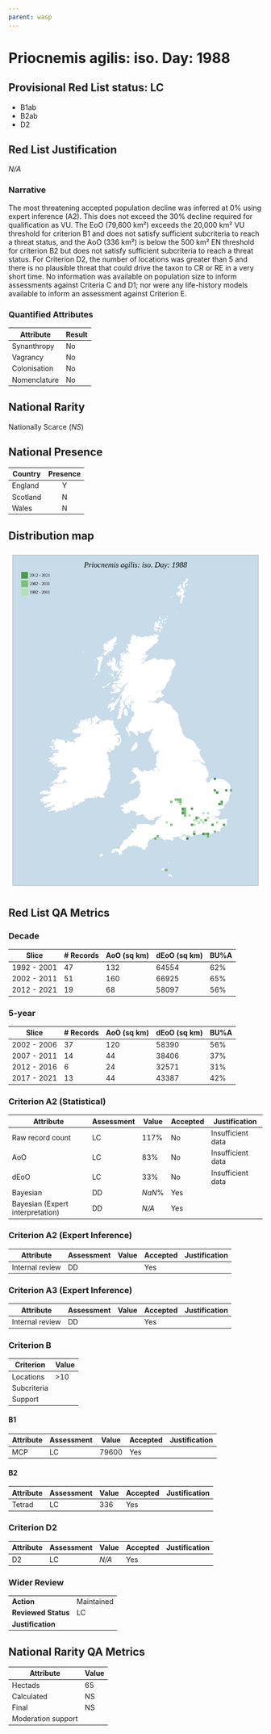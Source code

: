 ```yaml
---
parent: wasp
---
```


# Priocnemis agilis: iso. Day: 1988

## Provisional Red List status: LC
- B1ab
- B2ab
- D2

## Red List Justification
*N/A*

### Narrative


The most threatening accepted population decline was inferred at 0% using expert inference (A2). This does not exceed the 30% decline required for qualification as VU. The EoO (79,600 km²) exceeds the 20,000 km² VU threshold for criterion B1 and does not satisfy sufficient subcriteria to reach a threat status, and the AoO (336 km²) is below the 500 km² EN threshold for criterion B2 but does not satisfy sufficient subcriteria to reach a threat status. For Criterion D2, the number of locations was greater than 5 and there is no plausible threat that could drive the taxon to CR or RE in a very short time. No information was available on population size to inform assessments against Criteria C and D1; nor were any life-history models available to inform an assessment against Criterion E.

### Quantified Attributes
|Attribute|Result|
|---|---|
|Synanthropy|No|
|Vagrancy|No|
|Colonisation|No|
|Nomenclature|No|


## National Rarity
Nationally Scarce (*NS*)

## National Presence
|Country|Presence
|---|:-:|
|England|Y|
|Scotland|N|
|Wales|N|


## Distribution map
![](../map/685.svg)

## Red List QA Metrics
### Decade
| Slice | # Records | AoO (sq km) | dEoO (sq km) |BU%A |
|---|---|---|---|---|
|1992 - 2001|47|132|64554|62%|
|2002 - 2011|51|160|66925|65%|
|2012 - 2021|19|68|58097|56%|

### 5-year
| Slice | # Records | AoO (sq km) | dEoO (sq km) |BU%A |
|---|---|---|---|---|
|2002 - 2006|37|120|58390|56%|
|2007 - 2011|14|44|38406|37%|
|2012 - 2016|6|24|32571|31%|
|2017 - 2021|13|44|43387|42%|

### Criterion A2 (Statistical)
|Attribute|Assessment|Value|Accepted|Justification
|---|---|---|---|---|
|Raw record count|LC|117%|No|Insufficient data|
|AoO|LC|83%|No|Insufficient data|
|dEoO|LC|33%|No|Insufficient data|
|Bayesian|DD|*NaN*%|Yes||
|Bayesian (Expert interpretation)|DD|*N/A*|Yes||

### Criterion A2 (Expert Inference)
|Attribute|Assessment|Value|Accepted|Justification
|---|---|---|---|---|
|Internal review|DD||Yes||

### Criterion A3 (Expert Inference)
|Attribute|Assessment|Value|Accepted|Justification
|---|---|---|---|---|
|Internal review|DD||Yes||

### Criterion B
|Criterion| Value|
|---|---|
|Locations|>10|
|Subcriteria||
|Support||

#### B1
|Attribute|Assessment|Value|Accepted|Justification
|---|---|---|---|---|
|MCP|LC|79600|Yes||

#### B2
|Attribute|Assessment|Value|Accepted|Justification
|---|---|---|---|---|
|Tetrad|LC|336|Yes||

### Criterion D2
|Attribute|Assessment|Value|Accepted|Justification
|---|---|---|---|---|
|D2|LC|*N/A*|Yes||

### Wider Review
|  |  |
|---|---|
|**Action**|Maintained|
|**Reviewed Status**|LC|
|**Justification**||

## National Rarity QA Metrics
|Attribute|Value|
|---|---|
|Hectads|65|
|Calculated|NS|
|Final|NS|
|Moderation support||
